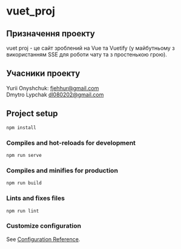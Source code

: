 # vuet_proj

## Призначення проекту
vuet proj - це сайт зроблений на Vue та Vuetify (у майбутньому з використанням SSE для роботи чату та з простенькою грою).

## Учасники проекту

Yurii Onyshchuk: fjehhur@gmail.com</br>
Dmytro Lypchak dl080202@gmail.com</br>

## Project setup
```
npm install
```

### Compiles and hot-reloads for development
```
npm run serve
```

### Compiles and minifies for production
```
npm run build
```

### Lints and fixes files
```
npm run lint
```

### Customize configuration
See [Configuration Reference](https://cli.vuejs.org/config/).
